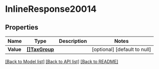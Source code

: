 # InlineResponse20014

## Properties
Name | Type | Description | Notes
------------ | ------------- | ------------- | -------------
**Value** | [**[]TaxGroup**](taxGroup.md) |  | [optional] [default to null]

[[Back to Model list]](../README.md#documentation-for-models) [[Back to API list]](../README.md#documentation-for-api-endpoints) [[Back to README]](../README.md)

